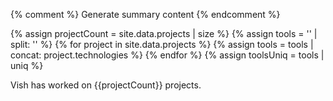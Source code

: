 {% comment %}
Generate summary content
{% endcomment %}

{% assign projectCount = site.data.projects | size %}
{% assign tools = '' | split: '' %}
{% for project in site.data.projects %}
  {% assign tools = tools | concat: project.technologies %}
{% endfor %}
{% assign toolsUniq = tools | uniq %}

Vish has worked on {{projectCount}} projects.
